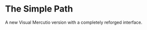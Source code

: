 # The Simple Path
A new Visual Mercutio version with a completely reforged interface.

<WORK IN PROGRESS>
